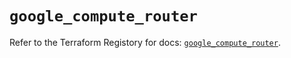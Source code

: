 # `google_compute_router`

Refer to the Terraform Registory for docs: [`google_compute_router`](https://registry.terraform.io/providers/hashicorp/google/4.81.0/docs/resources/compute_router).
